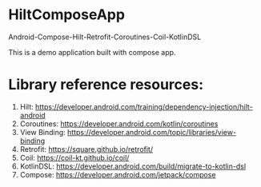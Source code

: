 # HiltComposeApp
Android-Compose-Hilt-Retrofit-Coroutines-Coil-KotlinDSL

This is a demo application built with compose app.

# Library reference resources:

1. Hilt: https://developer.android.com/training/dependency-injection/hilt-android
2. Coroutines: https://developer.android.com/kotlin/coroutines
3. View Binding: https://developer.android.com/topic/libraries/view-binding
4. Retrofit: https://square.github.io/retrofit/
5. Coil: https://coil-kt.github.io/coil/
6. KotlinDSL: https://developer.android.com/build/migrate-to-kotlin-dsl
7. Compose: https://developer.android.com/jetpack/compose
